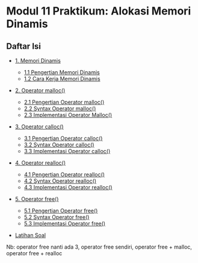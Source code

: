 # Modul 11 Praktikum: Alokasi Memori Dinamis

## Daftar Isi

- [1. Memori Dinamis]()
     - [1.1 Pengertian Memori Dinamis]()
     - [1.2 Cara Kerja Memori Dinamis]()

- [2. Operator malloc()]()
     - [2.1 Pengertian Operator malloc()]()
     - [2.2 Syntax Operator malloc()]()
     - [2.3 Implementasi Operator Malloc()]()

- [3. Operator calloc()]()
     - [3.1 Pengertian Operator calloc()]()
     - [3.2 Syntax Operator calloc()]()
     - [3.3 Implementasi Operator calloc()]()

- [4. Operator realloc()]()
     - [4.1 Pengertian Operator realloc()]()
     - [4.2 Syntax Operator realloc()]()
     - [4.3 Implementasi Operator realloc()]()

- [5. Operator free()]()
     - [5.1 Pengertian Operator free()]()
     - [5.2 Syntax Operator free()]()
     - [5.3 Implementasi Operator free()]()

- [Latihan Soal](#latihan-soal)

Nb: operator free nanti ada 3, operator free sendiri, operator free + malloc, operator free + realloc
